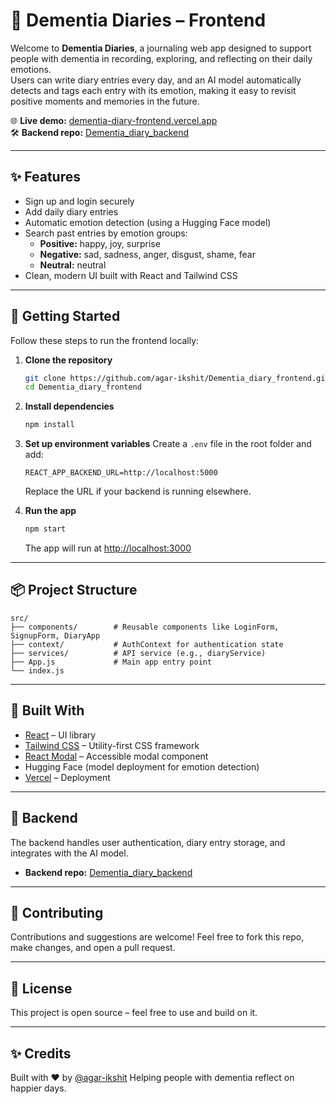 


# 🧠 Dementia Diaries – Frontend

Welcome to **Dementia Diaries**, a journaling web app designed to support people with dementia in recording, exploring, and reflecting on their daily emotions.  
Users can write diary entries every day, and an AI model automatically detects and tags each entry with its emotion, making it easy to revisit positive moments and memories in the future.

🌐 **Live demo:** [dementia-diary-frontend.vercel.app](https://dementia-diary-frontend.vercel.app/)  
🛠 **Backend repo:** [Dementia_diary_backend](https://github.com/agar-ikshit/Dementia_diary_backend)

---

## ✨ Features

- Sign up and login securely
- Add daily diary entries
- Automatic emotion detection (using a Hugging Face model)
- Search past entries by emotion groups:
  - **Positive:** happy, joy, surprise
  - **Negative:** sad, sadness, anger, disgust, shame, fear
  - **Neutral:** neutral
- Clean, modern UI built with React and Tailwind CSS

---

## 🚀 Getting Started

Follow these steps to run the frontend locally:

1. **Clone the repository**
   ```bash
   git clone https://github.com/agar-ikshit/Dementia_diary_frontend.git
   cd Dementia_diary_frontend


2. **Install dependencies**

   ```bash
   npm install
   ```

3. **Set up environment variables**
   Create a `.env` file in the root folder and add:

   ```
   REACT_APP_BACKEND_URL=http://localhost:5000
   ```

   Replace the URL if your backend is running elsewhere.

4. **Run the app**

   ```bash
   npm start
   ```

   The app will run at [http://localhost:3000](http://localhost:3000)

---

## 📦 Project Structure

```
src/
├── components/        # Reusable components like LoginForm, SignupForm, DiaryApp
├── context/           # AuthContext for authentication state
├── services/          # API service (e.g., diaryService)
├── App.js             # Main app entry point
└── index.js
```

---

## 🧰 Built With

* [React](https://reactjs.org/) – UI library
* [Tailwind CSS](https://tailwindcss.com/) – Utility-first CSS framework
* [React Modal](https://github.com/reactjs/react-modal) – Accessible modal component
* Hugging Face (model deployment for emotion detection)
* [Vercel](https://vercel.com/) – Deployment

---

## 📌 Backend

The backend handles user authentication, diary entry storage, and integrates with the AI model.

* **Backend repo:** [Dementia\_diary\_backend](https://github.com/agar-ikshit/Dementia_diary_backend)

---

## 🙏 Contributing

Contributions and suggestions are welcome!
Feel free to fork this repo, make changes, and open a pull request.

---

## 📄 License

This project is open source – feel free to use and build on it.

---

## ✨ Credits

Built with ❤️ by [@agar-ikshit](https://github.com/agar-ikshit)
Helping people with dementia reflect on happier days.

```
